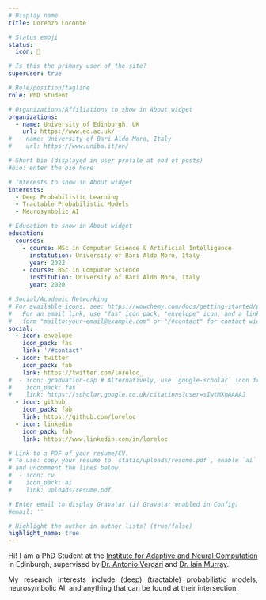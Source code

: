 ```yaml
---
# Display name
title: Lorenzo Loconte

# Status emoji
status:
  icon: 🏴

# Is this the primary user of the site?
superuser: true

# Role/position/tagline
role: PhD Student

# Organizations/Affiliations to show in About widget
organizations:
  - name: University of Edinburgh, UK
    url: https://www.ed.ac.uk/
#  - name: University of Bari Aldo Moro, Italy
#    url: https://www.uniba.it/en/

# Short bio (displayed in user profile at end of posts)
#bio: enter the bio here

# Interests to show in About widget
interests:
  - Deep Probabilistic Learning
  - Tractable Probabilistic Models
  - Neurosymbolic AI

# Education to show in About widget
education:
  courses:
    - course: MSc in Computer Science & Artificial Intelligence
      institution: University of Bari Aldo Moro, Italy
      year: 2022
    - course: BSc in Computer Science
      institution: University of Bari Aldo Moro, Italy
      year: 2020

# Social/Academic Networking
# For available icons, see: https://wowchemy.com/docs/getting-started/page-builder/#icons
#   For an email link, use "fas" icon pack, "envelope" icon, and a link in the
#   form "mailto:your-email@example.com" or "/#contact" for contact widget.
social:
  - icon: envelope
    icon_pack: fas
    link: '/#contact'
  - icon: twitter
    icon_pack: fab
    link: https://twitter.com/loreloc_
#  - icon: graduation-cap # Alternatively, use `google-scholar` icon from `ai` icon pack
#    icon_pack: fas
#    link: https://scholar.google.co.uk/citations?user=sIwtMXoAAAAJ
  - icon: github
    icon_pack: fab
    link: https://github.com/loreloc
  - icon: linkedin
    icon_pack: fab
    link: https://www.linkedin.com/in/loreloc

# Link to a PDF of your resume/CV.
# To use: copy your resume to `static/uploads/resume.pdf`, enable `ai` icons in `params.toml`,
# and uncomment the lines below.
#  - icon: cv
#    icon_pack: ai
#    link: uploads/resume.pdf

# Enter email to display Gravatar (if Gravatar enabled in Config)
#email: ''

# Highlight the author in author lists? (true/false)
highlight_name: true
---
```


<div style="text-align: justify">

Hi! I am a PhD Student at the [Institute for Adaptive and Neural Computation](https://web.inf.ed.ac.uk/anc) in Edinburgh, supervised by [Dr. Antonio Vergari](http://nolovedeeplearning.com) and [Dr. Iain Murray](https://homepages.inf.ed.ac.uk/imurray2/).

My research interests include (deep) (tractable) probabilistic models, neurosymbolic AI, and anything that can be found at their intersection.

</div>

